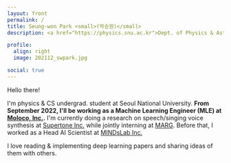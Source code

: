 ```yaml
---
layout: front
permalink: /
title: Seung-won Park <small>(박승원)</small>
description: <a href="https://physics.snu.ac.kr">Dept. of Physics & Astronomy</a>, <a href="https://en.snu.ac.kr">Seoul National University</a>. <br> 서울대학교 물리천문학부.

profile:
  align: right
  image: 202112_swpark.jpg

social: true
---
```


Hello there!

I'm physics & CS undergrad. student at Seoul National University.
**From September 2022, I'll be working as a Machine Learning Engineer (MLE) at [Moloco, Inc.](https://www.moloco.com/).**
I'm currently doing a research on speech/singing voice synthesis at [Supertone Inc.](https://supertone.ai/)
while jointly interning at [MARG](http://marg.snu.ac.kr/).
Before that, I worked as a Head AI Scientist at [MINDsLab Inc.](https://mindslab.ai)

I love reading & implementing deep learning papers and sharing ideas of them with others.


